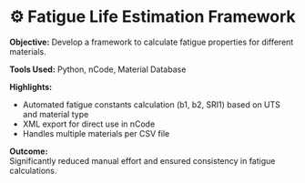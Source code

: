 # ⚙️ Fatigue Life Estimation Framework

**Objective:** Develop a framework to calculate fatigue properties for different materials.  

**Tools Used:** Python, nCode, Material Database  

**Highlights:**
- Automated fatigue constants calculation (b1, b2, SRI1) based on UTS and material type  
- XML export for direct use in nCode  
- Handles multiple materials per CSV file  

**Outcome:**  
Significantly reduced manual effort and ensured consistency in fatigue calculations.
